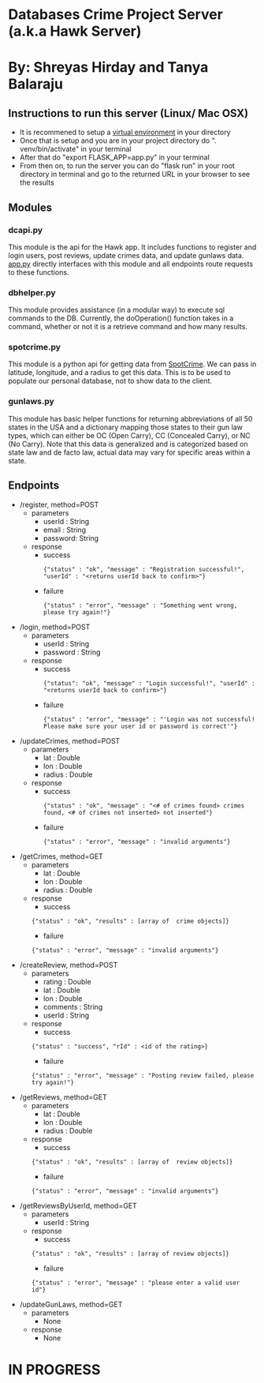 Databases Crime Project Server (a.k.a Hawk Server)
==================================================
# By: Shreyas Hirday and Tanya Balaraju

## Instructions to run this server (Linux/ Mac OSX)

* It is recommened to setup a [virtual environment](http://docs.python-guide.org/en/latest/dev/virtualenvs/) in your directory
* Once that is setup and you are in your project directory do ". venv/bin/activate" in your terminal
* After that do "export FLASK_APP=app.py" in your terminal
* From then on, to run the server you can do "flask run" in your root directory in terminal and go to the returned URL in your browser to see the results

## Modules

### dcapi.py
This module is the api for the Hawk app. It includes functions to register and login users, post reviews, update crimes data, and update gunlaws data. [app.py](https://github.com/HirDaysOfTheWeek/DatabasesCrimeServer/blob/master/app.py) directly interfaces with this module and all endpoints route requests to these functions.

### dbhelper.py

This module provides assistance (in a modular way) to execute sql commands to the DB.
Currently, the doOperation() function takes in a command, whether or not it is a retrieve command and how many results.

### spotcrime.py

This module is a python api for getting data from [SpotCrime](https://www.spotcrime.com).
We can pass in latitude, longitude, and a radius to get this data.
This is to be used to populate our personal database, not to show data to the client.

### gunlaws.py
This module has basic helper functions for returning abbreviations of all 50 states in the USA and a dictionary mapping those states to their gun law types, which can either be OC (Open Carry), CC (Concealed Carry), or NC (No Carry). Note that this data is generalized and is categorized based on state law and de facto law, actual data may vary for specific areas within a state.

## Endpoints

* /register, method=POST
  * parameters
    * userId : String
    * email : String
    * password: String
  * response
    * success
      ```
      {"status" : "ok", "message" : "Registration successful!", "userId" : "<returns userId back to confirm>"}
      ```
    * failure
       ```
       {"status" : "error", "message" : "Something went wrong, please try again!"}
       ```
* /login, method=POST
  * parameters
    * userId : String
    * password : String
  * response
    * success
      ```
      {"status": "ok", "message" : "Login successful!", "userId" : "<returns userId back to confirm>"}
      ```
    * failure
      ```
      {"status" : "error", "message" : "'Login was not successful! Please make sure your user id or password is correct'"}
      ```
* /updateCrimes, method=POST
  * parameters
    * lat : Double
    * lon : Double
    * radius : Double
  * response
    * success
      ```
      {"status" : "ok", "message" : "<# of crimes found> crimes found, <# of crimes not inserted> not inserted"}
      ```
    * failure
      ```
      {"status" : "error", "message" : "invalid arguments"}
      ```
 * /getCrimes, method=GET
   * parameters
      * lat : Double
      * lon : Double
      * radius : Double
   * response
      * success
      ```
      {"status" : "ok", "results" : [array of  crime objects]}
      ```
      * failure
      ```
      {"status" : "error", "message" : "invalid arguments"}
      ```
* /createReview, method=POST
  * parameters
    * rating : Double
    * lat : Double
    * lon : Double
    * comments : String
    * userId : String
  * response
    * success
    ```
    {"status" : "success", "rId" : <id of the rating>}
    ```
    * failure
    ```
    {"status" : "error", "message" : "Posting review failed, please try again!"}
    ```
* /getReviews, method=GET
  * parameters
    * lat : Double
    * lon : Double
    * radius : Double  
  * response
     * success
     ```
     {"status" : "ok", "results" : [array of  review objects]}
     ```
     * failure
     ```
     {"status" : "error", "message" : "invalid arguments"}
     ```
* /getReviewsByUserId, method=GET
  * parameters
    * userId : String
  * response
    * success
    ```
    {"status" : "ok", "results" : [array of review objects]}
    ```
    * failure
    ```
    {"status" : "error", "message" : "please enter a valid user id"}
    ```
* /updateGunLaws, method=GET
  * parameters
    * None
  * response
    * None
      

# IN PROGRESS
